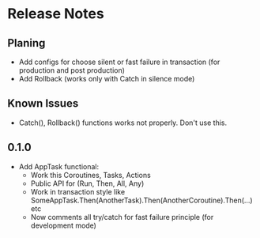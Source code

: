 # Release Notes

## Planing

- Add configs for choose silent or fast failure in transaction (for production and post production)
- Add Rollback (works only with Catch in silence mode)

## Known Issues
- Catch(), Rollback() functions works not properly. Don't use this.


## 0.1.0
- Add AppTask functional:
    - Work this Coroutines, Tasks, Actions
    - Public API for (Run, Then, All, Any)
    - Work in transaction style like SomeAppTask.Then(AnotherTask).Then(AnotherCoroutine).Then(...) etc
    - Now comments all try/catch for fast failure principle (for development mode)